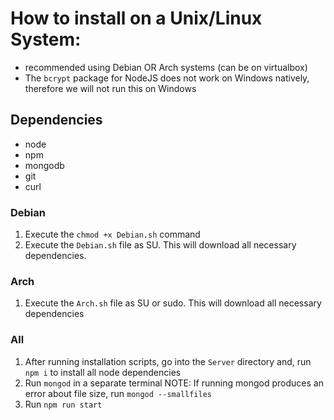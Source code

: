 # How to install on a Unix/Linux System:
- recommended using Debian OR Arch systems (can be on virtualbox)
- The `bcrypt` package for NodeJS does not work on Windows natively, therefore we will not run this on Windows

## Dependencies
- node
- npm
- mongodb
- git
- curl

### Debian
1. Execute the `chmod +x Debian.sh` command
2. Execute the `Debian.sh` file as SU. This will download all necessary dependencies.

### Arch
1. Execute the `Arch.sh` file as SU or sudo. This will download all necessary dependencies

### All
1. After running installation scripts, go into the `Server` directory and, run `npm i` to install all node dependencies
2. Run `mongod` in a separate terminal
  NOTE: If running mongod produces an error about file size, run `mongod --smallfiles`
3. Run `npm run start`

